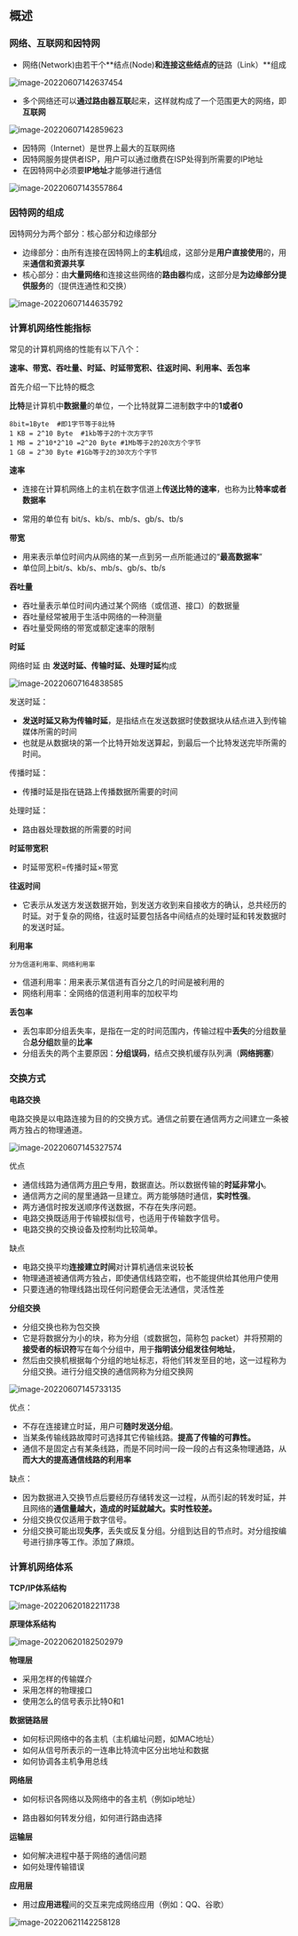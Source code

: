 ## 概述

### 网络、互联网和因特网

- 网络(Network)由若干个**结点(Node)**和连接这些结点的**链路（Link）**组成

![image-20220607142637454](img\1.png)

- 多个网络还可以**通过路由器互联**起来，这样就构成了一个范围更大的网络，即**互联网**

![image-20220607142859623](img\2.png)

- 因特网（Internet）是世界上最大的互联网络
- 因特网服务提供者ISP，用户可以通过缴费在ISP处得到所需要的IP地址
- 在因特网中必须要**IP地址**才能够进行通信

![image-20220607143557864](img\3.png)



### 因特网的组成

因特网分为两个部分：核心部分和边缘部分

- 边缘部分：由所有连接在因特网上的**主机**组成，这部分是**用户直接使用**的，用来**通信和资源共享**
- 核心部分：由**大量网络**和连接这些网络的**路由器**构成，这部分是**为边缘部分提供服务**的（提供连通性和交换）

![image-20220607144635792](img\4.png)



### 计算机网络性能指标

常见的计算机网络的性能有以下八个：

**速率、带宽、吞吐量、时延、时延带宽积、往返时间、利用率、丢包率**



首先介绍一下比特的概念

**比特**是计算机中**数据量**的单位，一个比特就算二进制数字中的**1或者0**

```shell
8bit=1Byte  #即1字节等于8比特
1 KB = 2^10 Byte  #1kb等于2的十次方字节
1 MB = 2^10*2^10 =2^20 Byte #1Mb等于2的20次方个字节
1 GB = 2^30 Byte #1Gb等于2的30次方个字节
```



**速率**

- 连接在计算机网络上的主机在数字信道上**传送比特的速率**，也称为比**特率或者数据率**

- 常用的单位有 bit/s、kb/s、mb/s、gb/s、tb/s



**带宽**

- 用来表示单位时间内从网络的某一点到另一点所能通过的“**最高数据率**”
- 单位同上bit/s、kb/s、mb/s、gb/s、tb/s



**吞吐量**

- 吞吐量表示单位时间内通过某个网络（或信道、接口）的数据量
- 吞吐量经常被用于生活中网络的一种测量
- 吞吐量受网络的带宽或额定速率的限制

**时延**

网络时延 由 **发送时延、传输时延、处理时延**构成

![image-20220607164838585](img\7.png)

发送时延：

- **发送时延又称为传输时延**，是指结点在发送数据时使数据块从结点进入到传输媒体所需的时间
- 也就是从数据块的第一个比特开始发送算起，到最后一个比特发送完毕所需的时间。

传播时延：

- 传播时延是指在链路上传播数据所需要的时间

处理时延：

- 路由器处理数据的所需要的时间



**时延带宽积**

- 时延带宽积=传播时延×带宽

**往返时间**

- 它表示从发送方发送数据开始，到发送方收到来自接收方的确认，总共经历的时延。对于复杂的网络，往返时延要包括各中间结点的处理时延和转发数据时的发送时延。

**利用率**

`分为信道利用率、网络利用率`

- 信道利用率：用来表示某信道有百分之几的时间是被利用的
- 网络利用率：全网络的信道利用率的加权平均

**丢包率**

- 丢包率即分组丢失率，是指在一定的时间范围内，传输过程中**丢失**的分组数量合**总分组**数量的**比率**
- 分组丢失的两个主要原因：**分组误码**，结点交换机缓存队列满（**网络拥塞**）





### 交换方式

**电路交换**

电路交换是以电路连接为目的的交换方式。通信之前要在通信两方之间建立一条被两方独占的物理通道。

![image-20220607145327574](img\5.png)

优点

- 通信线路为通信两方[用户](https://www.elecfans.com/v/user/)专用，数据直达。所以数据传输的**时延非常小**。
- 通信两方之间的屋里通路一旦建立。两方能够随时通信，**实时性强**。
- 两方通信时按发送顺序传送数据，不存在失序问题。
- 电路交换既适用于传输模拟信号，也适用于传输数字信号。
- 电路交换的交换设备及控制均比较简单。

缺点

- 电路交换平均**连接建立时间**对计算机通信来说较**长**
- 物理通道被通信两方独占，即使通信线路空暇，也不能提供给其他用户使用
- 只要连通的物理线路出现任何问题便会无法通信，灵活性差



**分组交换**

- 分组交换也称为包交换
- 它是将数据分为小的块，称为分组（或数据包，简称包 packet）并将预期的**接受者的标识符**写在每个分组中，用于**指明该分组发往何地址**，
- 然后由交换机根据每个分组的地址标志，将他们转发至目的地，这一过程称为分组交换。进行分组交换的通信网称为分组交换网 

![image-20220607145733135](img\6.png)

优点：

- 不存在连接建立时延，用户可**随时发送分组**。
- 当某条传输线路故障时可选择其它传输线路。**提高了传输的可靠性。**
- 通信不是固定占有某条线路，而是不同时间一段一段的占有这条物理通路，从**而大大的提高通信线路的利用率**

缺点：

- 因为数据进入交换节点后要经历存储转发这一过程，从而引起的转发时延，并且网络的**通信量越大，造成的时延就越大。实时性较差。**
- 分组交换仅仅适用于数字信号。
- 分组交换可能出现**失序**，丢失或反复分组。分组到达目的节点时。对分组按编号进行排序等工作。添加了麻烦。



### 计算机网络体系

**TCP/IP体系结构**

![image-20220620182211738](img\8.png)



**原理体系结构**

![image-20220620182502979](img\9.png)

**物理层**

- 采用怎样的传输媒介
- 采用怎样的物理接口
- 使用怎么的信号表示比特0和1

**数据链路层**

- 如何标识网络中的各主机（主机编址问题，如MAC地址）
- 如何从信号所表示的一连串比特流中区分出地址和数据
- 如何协调各主机争用总线

**网络层**

- 如何标识各网络以及网络中的各主机（例如ip地址）

- 路由器如何转发分组，如何进行路由选择

  

**运输层**

- 如何解决进程中基于网络的通信问题
- 如何处理传输错误

**应用层**

- 用过**应用进程**间的交互来完成网络应用（例如：QQ、谷歌）

![image-20220621142258128](img\10.png)








